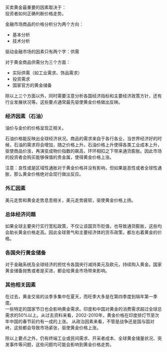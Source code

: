
买卖黄金最重要的因素取决于：  
投资者如何正确判断价格走势。

金融市场商品的价格分析分为两个方向：  
* 基本分析
* 技术分析

驱动金融市场的因素只有两个字：供需

对于黄金商品供需分为三个方面：
* 实际供需（如工业需求、饰品需求）
* 投资需求
* 国家官方的黄金储备

除以上三个方面以外，同时需要注意分析各国经济指标和主要经济政策方针，还有行业发展状况等。这些要点通常最先驱使黄金价格做出反映。

### 经济因素（石油）

油价与金价的价格呈现正相关。

石油价格能反映出全球经济状况。商品的需求来自于各行各业，当世界经济好的时候，石油的需求将会增加，随之价格上升。石油价格上升使得各类工业成本上升，驱使商品价涨，再演变成物价指数的飙高，环环相扣之下带来通货膨胀。因此市场的投资者会购买能够保值的贵金属，使得黄金价格上涨。

注意：良性或是区域性通胀对于黄金价格并没有影响，但如果是恶性或者全球性通胀，那么黄金价格绝对会现行做出反应。

### 外汇因素

美元走势和黄金走势息息相关，美元走势疲软，驱使黄金价格上扬。

### 总体经济问题

如果全球主要央行实行宽松政策，不仅让该国货币贬值，也导致通货膨胀，这些均会助长黄金价格走高。因此全球景气和主要经济体的货币政策，都左右着黄金的价格。

### 各国央行黄金储备

对于金融系统及全球经济的担忧令各国央行减持美元及欧元，持续购入黄金。国家黄金储备抛售或者是买进，都会给黄金市场带来影响。

### 其他相关因素

在过去，黄金交易的淡季多集中在夏天，而旺季大多是在第四季度到隔年第一季度。  
一些特定的国家节日也会影响黄金需求。印度和中国对黄金的消费需求超过全球总需求的50%以上。从过去资料来看，2002-2010年，黄金价格在印度排灯节至次年中国的春节前约有一成的上涨。
从政治因素来看，不管是战争还是国与国对峙，这些都会导致市场紧张，驱使黄金价格上涨。
  
除以上要点之外，仍有终端工业或民间需求、开采者成本、全球黄金储量状况、突发事件等问题，这些问题均可能会影响到黄金价格走势。




